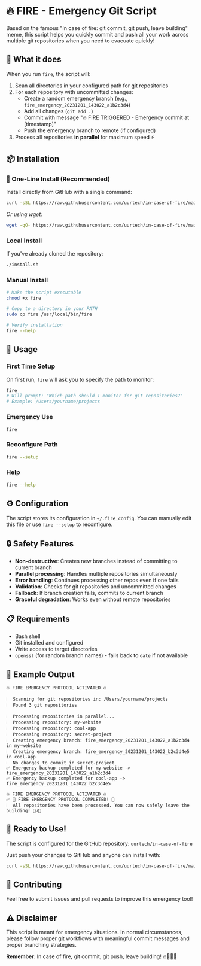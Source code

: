 # 🔥 FIRE - Emergency Git Script

Based on the famous "In case of fire: git commit, git push, leave building" meme, this script helps you quickly commit and push all your work across multiple git repositories when you need to evacuate quickly!

## 🚨 What it does

When you run `fire`, the script will:
1. Scan all directories in your configured path for git repositories
2. For each repository with uncommitted changes:
   - Create a random emergency branch (e.g., `fire_emergency_20231201_143022_a1b2c3d4`)
   - Add all changes (`git add .`)
   - Commit with message "🔥 FIRE TRIGGERED - Emergency commit at [timestamp]"
   - Push the emergency branch to remote (if configured)
3. Process all repositories **in parallel** for maximum speed ⚡

## 📦 Installation

### 🚀 One-Line Install (Recommended)
Install directly from GitHub with a single command:
```bash
curl -sSL https://raw.githubusercontent.com/uurtech/in-case-of-fire/main/install.sh | bash
```

*Or using wget:*
```bash
wget -qO- https://raw.githubusercontent.com/uurtech/in-case-of-fire/main/install.sh | bash
```

### Local Install
If you've already cloned the repository:
```bash
./install.sh
```

### Manual Install
```bash
# Make the script executable
chmod +x fire

# Copy to a directory in your PATH
sudo cp fire /usr/local/bin/fire

# Verify installation
fire --help
```

## 🎯 Usage

### First Time Setup
On first run, `fire` will ask you to specify the path to monitor:
```bash
fire
# Will prompt: "Which path should I monitor for git repositories?"
# Example: /Users/yourname/projects
```

### Emergency Use
```bash
fire
```

### Reconfigure Path
```bash
fire --setup
```

### Help
```bash
fire --help
```

## ⚙️ Configuration

The script stores its configuration in `~/.fire_config`. You can manually edit this file or use `fire --setup` to reconfigure.

## 🔒 Safety Features

- **Non-destructive**: Creates new branches instead of committing to current branch
- **Parallel processing**: Handles multiple repositories simultaneously
- **Error handling**: Continues processing other repos even if one fails
- **Validation**: Checks for git repositories and uncommitted changes
- **Fallback**: If branch creation fails, commits to current branch
- **Graceful degradation**: Works even without remote repositories

## 📋 Requirements

- Bash shell
- Git installed and configured
- Write access to target directories
- `openssl` (for random branch names) - falls back to `date` if not available

## 🎨 Example Output

```
🔥 FIRE EMERGENCY PROTOCOL ACTIVATED 🔥

ℹ️  Scanning for git repositories in: /Users/yourname/projects
ℹ️  Found 3 git repositories

ℹ️  Processing repositories in parallel...
ℹ️  Processing repository: my-website
ℹ️  Processing repository: cool-app
ℹ️  Processing repository: secret-project
ℹ️  Creating emergency branch: fire_emergency_20231201_143022_a1b2c3d4 in my-website
ℹ️  Creating emergency branch: fire_emergency_20231201_143022_b2c3d4e5 in cool-app
ℹ️  No changes to commit in secret-project
✅ Emergency backup completed for my-website -> fire_emergency_20231201_143022_a1b2c3d4
✅ Emergency backup completed for cool-app -> fire_emergency_20231201_143022_b2c3d4e5

🔥 FIRE EMERGENCY PROTOCOL ACTIVATED 🔥
✅ 🚨 FIRE EMERGENCY PROTOCOL COMPLETED! 🚨
ℹ️  All repositories have been processed. You can now safely leave the building! 🏃‍♂️💨
```

## 🚀 Ready to Use!

The script is configured for the GitHub repository: `uurtech/in-case-of-fire`

Just push your changes to GitHub and anyone can install with:
```bash
curl -sSL https://raw.githubusercontent.com/uurtech/in-case-of-fire/main/install.sh | bash
```

## 🤝 Contributing

Feel free to submit issues and pull requests to improve this emergency tool!

## ⚠️ Disclaimer

This script is meant for emergency situations. In normal circumstances, please follow proper git workflows with meaningful commit messages and proper branching strategies.

**Remember**: In case of fire, git commit, git push, leave building! 🔥🏃‍♂️💨 